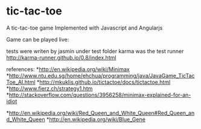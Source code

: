 tic-tac-toe
===========

A tic-tac-toe game Implemented with Javascript and Angularjs

Game can be played live:

tests were writen by jasmin under test folder
karma was the test runner http://karma-runner.github.io/0.8/index.html

references:
*http://en.wikipedia.org/wiki/Minimax
*http://www.ntu.edu.sg/home/ehchua/programming/java/JavaGame_TicTacToe_AI.html
*http://mkuklis.github.io/tictactoe/docs/tictactoe.html
*http://www.fierz.ch/strategy1.htm
*http://stackoverflow.com/questions/3956258/minimax-explained-for-an-idiot

*http://en.wikipedia.org/wiki/Red_Queen_and_White_Queen#Red_Queen_and_White_Queen
*http://en.wikipedia.org/wiki/Blue_Gene